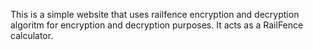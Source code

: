 This is a simple website that uses railfence encryption and decryption algoritm for encryption and decryption purposes. It acts as a RailFence calculator.
